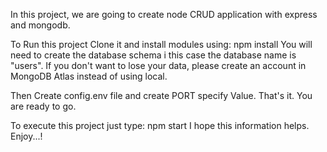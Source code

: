 
In this project, we are going to create node CRUD application with express and mongodb.

To Run this project Clone it and install modules using: npm install
You will need to create the database schema i this case the database name is "users". If you don't want to lose your data, please create an account in MongoDB Atlas instead of using local.

Then Create config.env file and create PORT specify Value. That's it. You are ready to go. 

To execute this project just type: npm start
I hope this information helps.
Enjoy...!
